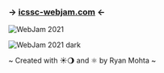 ### → [icssc-webjam.com](https://icssc-webjam.com) ←

![WebJam 2021](https://user-images.githubusercontent.com/19882060/134872372-90477e86-5094-4e7c-9e2f-08ee4f563f58.png)

![WebJam 2021 dark](https://user-images.githubusercontent.com/19882060/134872392-17e9e4d8-6149-4fd6-8d64-8129eccc022d.png)

~ Created with ☀️🌖 and ⚛ by Ryan Mohta ~
